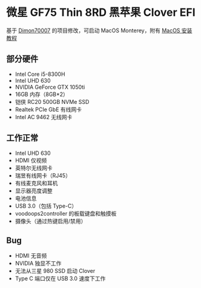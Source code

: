 # 微星 GF75 Thin 8RD 黑苹果 Clover EFI

基于 [Dimon70007](https://github.com/Dimon70007) 的项目修改，可启动 MacOS Monterey，附有 [MacOS 安装教程](https://1doublehelix.github.io/msi-gf75-hackintosh.html)

## 部分硬件

- Intel Core i5-8300H
- Intel UHD 630
- NVIDIA GeForce GTX 1050ti
- 16GB 内存（8GB*2）
- 铠侠 RC20 500GB NVMe SSD
- Realtek PCIe GbE 有线网卡
- Intel AC 9462 无线网卡

## 工作正常

- Intel UHD 630
- HDMI 仅视频
- 英特尔无线网卡
- 瑞昱有线网卡（RJ45）
- 有线麦克风和耳机
- 显示器亮度调整
- 电池信息
- USB 3.0（包括 Type-C）
- voodoops2controller 的板载键盘和触摸板
- 摄像头（通过热键启用/禁用）

## Bug

- HDMI 无音频
- NVIDIA 独显不工作
- 无法从三星 980 SSD 启动 Clover
- Type C 端口仅在 USB 3.0 速度下工作
